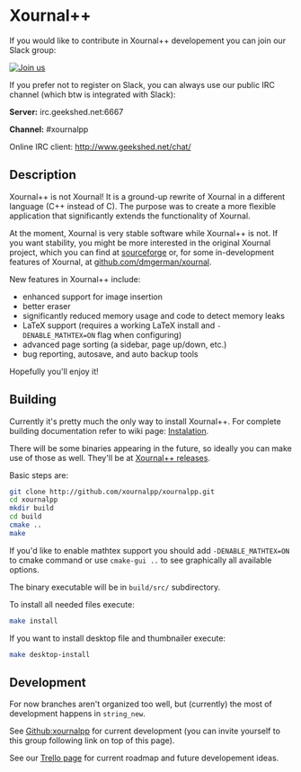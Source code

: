 # Xournal++

If you would like to contribute in Xournal++ developement you can join our Slack group:

[![Join us](https://xournalpp.herokuapp.com/badge.svg)](https://xournalpp.herokuapp.com/)

If you prefer not to register on Slack, you can always use our public IRC channel (which btw is integrated with Slack):

**Server:** irc.geekshed.net:6667

**Channel:** #xournalpp

Online IRC client: http://www.geekshed.net/chat/


## Description

Xournal++ is not Xournal! It is a ground-up rewrite of Xournal in a different language (C++ instead of C). The purpose
was to create a more flexible application that significantly extends the functionality of Xournal.

At the moment, Xournal is very stable software while Xournal++ is not. If you want stability, you might be more
interested in the original Xournal project, which you can find at [sourceforge](http://sourceforge.net/projects/xournal/)
or, for some in-development features of Xournal, at [github.com/dmgerman/xournal](https://github.com/dmgerman/xournal).

New features in Xournal++ include:

* enhanced support for image insertion
* better eraser
* significantly reduced memory usage and code to detect memory leaks
* LaTeX support (requires a working LaTeX install and ```-DENABLE_MATHTEX=ON``` flag when configuring)
* advanced page sorting (a sidebar, page up/down, etc.)
* bug reporting, autosave, and auto backup tools

Hopefully you'll enjoy it!


## Building

Currently it's pretty much the only way to install Xournal++. For complete building documentation refer to wiki page:
[Instalation](https://github.com/xournalpp/xournalpp/wiki/Installing).

There will be some binaries appearing in the future, so ideally you can make use of those as well.
They'll be at [Xournal++ releases](https://github.com/xournalpp/xournalpp/releases).

Basic steps are:
````bash
git clone http://github.com/xournalpp/xournalpp.git
cd xournalpp
mkdir build
cd build
cmake ..
make
````

If you'd like to enable mathtex support you should add `-DENABLE_MATHTEX=ON` to cmake command or use `cmake-gui ..`
to see graphically all available options.

The binary executable will be in `build/src/` subdirectory.

To install all needed files execute:
```bash
make install
```

If you want to install desktop file and thumbnailer execute:
```bash
make desktop-install
```


## Development

For now branches aren't organized too well, but (currently) the most of development happens in `string_new`.

See [Github:xournalpp](http://github.com/xournalpp/xournalpp) for current development (you can invite yourself
to this group following link on top of this page).

See our [Trello page](https://trello.com/xournalpp) for current roadmap and future developement ideas.
